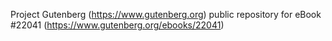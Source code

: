 Project Gutenberg (https://www.gutenberg.org) public repository for eBook #22041 (https://www.gutenberg.org/ebooks/22041)
